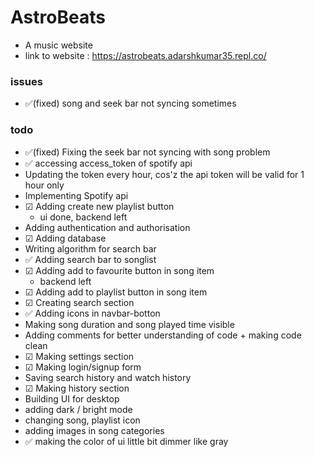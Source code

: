 # AstroBeats
* A music website
* link to website : https://astrobeats.adarshkumar35.repl.co/

### issues
* ✅(fixed) song and seek bar not syncing sometimes

### todo
* ✅(fixed) Fixing the seek bar not syncing with song problem
* ✅ accessing access_token of spotify api
* Updating the token every hour, cos'z the api token will be valid for 1 hour only
* Implementing Spotify api
* ☑ Adding create new playlist button
  * ui done, backend left
* Adding authentication and authorisation
* ☑ Adding database
* Writing algorithm for search bar
* ✅ Adding search bar to songlist
* ☑ Adding add to favourite button in song item
  * backend left
* ☑ Adding add to playlist button in song item
* ☑ Creating search section
* ✅ Adding icons in navbar-botton
* Making song duration and song played time visible
* Adding comments for better understanding of code + making code clean
* ☑ Making settings section
* ☑ Making login/signup form
* Saving search history and watch history
* ☑ Making history section
* Building UI for desktop
* adding dark / bright mode
* changing song, playlist icon
* adding images in song categories
* ✅ making the color of ui little bit dimmer like gray
